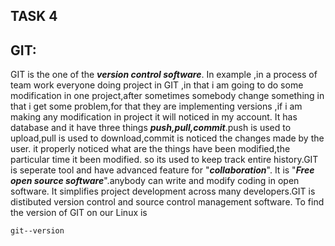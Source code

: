 ## TASK 4

## GIT:
GIT is the one of the ***version control software***. In example ,in a process of team work everyone doing project in GIT ,in that i am going to do some modification in one project,after sometimes somebody change something in that i get some problem,for that they are implementing versions ,if i am making any modification in project it will noticed in my account. It has database and it have three things ***push,pull,commit***.push is used to upload,pull is used to download,commit is noticed the changes made by the user. it properly noticed what are the things have been modified,the particular time it been modified.
so its used to keep track entire history.GIT is seperate tool and have advanced feature for "***collaboration***".
It is "***Free open source software***".anybody can write and modify coding in open software.
It simplifies project development across many developers.GIT is distibuted version control and source control management software.
To find the version of GIT on our Linux is

    git--version
